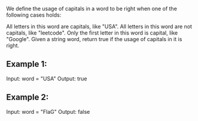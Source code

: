 We define the usage of capitals in a word to be right when one of the following cases holds:

All letters in this word are capitals, like "USA".
All letters in this word are not capitals, like "leetcode".
Only the first letter in this word is capital, like "Google".
Given a string word, return true if the usage of capitals in it is right.

## Example 1:

Input: word = "USA"
Output: true

## Example 2:

Input: word = "FlaG"
Output: false
